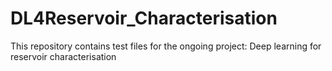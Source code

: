 # DL4Reservoir_Characterisation
This repository contains test files for the ongoing project: Deep learning for reservoir characterisation
